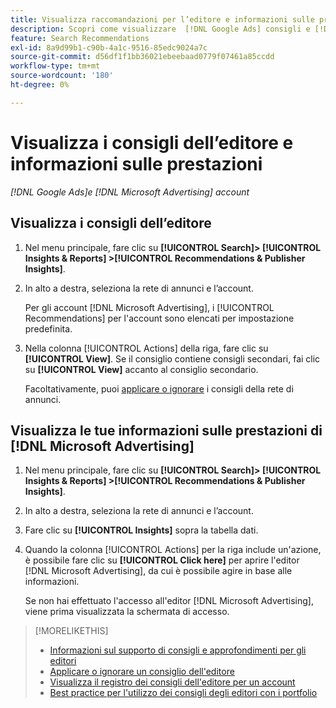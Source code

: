 ```yaml
---
title: Visualizza raccomandazioni per l’editore e informazioni sulle prestazioni
description: Scopri come visualizzare  [!DNL Google Ads] consigli e [!DNL Microsoft Advertising] informazioni sulle prestazioni per i tuoi account di rete degli annunci.
feature: Search Recommendations
exl-id: 8a9d99b1-c90b-4a1c-9516-85edc9024a7c
source-git-commit: d56df1f1bb36021ebeebaad0779f07461a85ccdd
workflow-type: tm+mt
source-wordcount: '180'
ht-degree: 0%

---
```


# Visualizza i consigli dell’editore e informazioni sulle prestazioni

*[!DNL Google Ads]e [!DNL Microsoft Advertising] account*

## Visualizza i consigli dell’editore

1. Nel menu principale, fare clic su **[!UICONTROL Search]> [!UICONTROL Insights & Reports] >[!UICONTROL Recommendations & Publisher Insights]**.

1. In alto a destra, seleziona la rete di annunci e l’account.

   Per gli account [!DNL Microsoft Advertising], i [!UICONTROL Recommendations] per l&#39;account sono elencati per impostazione predefinita.

1. Nella colonna [!UICONTROL Actions] della riga, fare clic su **[!UICONTROL View]**. Se il consiglio contiene consigli secondari, fai clic su **[!UICONTROL View]** accanto al consiglio secondario.

   Facoltativamente, puoi [applicare o ignorare](recommendation-apply-dismiss.md) i consigli della rete di annunci.

## Visualizza le tue informazioni sulle prestazioni di [!DNL Microsoft Advertising]

1. Nel menu principale, fare clic su **[!UICONTROL Search]> [!UICONTROL Insights & Reports] >[!UICONTROL Recommendations & Publisher Insights]**.

1. In alto a destra, seleziona la rete di annunci e l’account.

1. Fare clic su **[!UICONTROL Insights]** sopra la tabella dati.

1. Quando la colonna [!UICONTROL Actions] per la riga include un&#39;azione, è possibile fare clic su **[!UICONTROL Click here]** per aprire l&#39;editor [!DNL Microsoft Advertising], da cui è possibile agire in base alle informazioni.

   Se non hai effettuato l&#39;accesso all&#39;editor [!DNL Microsoft Advertising], viene prima visualizzata la schermata di accesso.

>[!MORELIKETHIS]
>
>* [Informazioni sul supporto di consigli e approfondimenti per gli editori](recommendation-support.md)
>* [Applicare o ignorare un consiglio dell&#39;editore](recommendation-apply-dismiss.md)
>* [Visualizza il registro dei consigli dell&#39;editore per un account](recommendation-view-log.md)
>* [Best practice per l&#39;utilizzo dei consigli degli editori con i portfolio](recommendation-best-practices.md)
